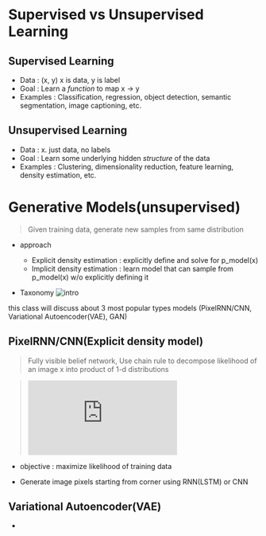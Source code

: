 # Supervised vs Unsupervised Learning 
## Supervised Learning
* Data : (x, y) x is data, y is label
* Goal : Learn a *function* to map x -> y
* Examples : Classification, regression, object detection, semantic segmentation, image captioning, etc.

## Unsupervised Learning
* Data : x. just data, no labels
* Goal : Learn some underlying hidden *structure* of the data
* Examples : Clustering, dimensionality reduction, feature learning, density estimation, etc.


# Generative Models(unsupervised)
> Given training data, generate new samples from same distribution
* approach
	- Explicit density estimation : explicitly define and solve for p_model(x)
	- Implicit density estimation : learn model that can sample from p_model(x) w/o explicitly defining it

* Taxonomy
![intro](/img/intro.png)

this class will discuss about 3 most popular types models
(PixelRNN/CNN, Variational Autoencoder(VAE), GAN)

## PixelRNN/CNN(Explicit density model)
> Fully visible belief network, 
> Use chain rule to decompose likelihood of an image x into product of 1-d distributions  

>![equation](https://latex.codecogs.com/gif.latex?%5C%5Cp%28x%29%20%3D%20%5Cprod_%7Bn%7D%5E%7Bi%3D1%7Dp%28x_i%7Cx_1%2C%20...%2C%20x_%7Bi-1%7D%29%5C%5C%20%5C%5Cp%28x%29%20%3A%20Likelihood%5C%2Cof%5C%2Cimage%5C%2C%20X%20%5C%5Cp%28x_i%7C%20...%29%20%3A%20Probability%5C%2Cof%5C%2C%27i%27th%5C%2Cpixel%5C%2Cvalue%5C%2Cgiven%5C%2Call%5C%2Cprevious%5C%2Cpixels)
* objective : maximize likelihood of training data

* Generate image pixels starting from corner using RNN(LSTM) or CNN

## Variational Autoencoder(VAE)

* 



<!--stackedit_data:
eyJoaXN0b3J5IjpbMzc1ODQzNDEwLC0xNTUwNDk4ODAsMjk3OD
A2OTA2LC05NTMyNTYwNzcsMTAyNzYwMDgwMCwyMDA5MjQxNzUs
MTc5MDMyMzcwXX0=
-->